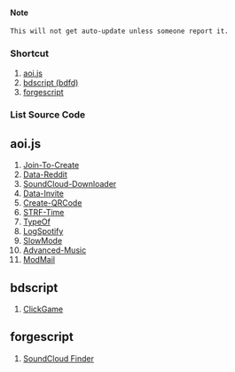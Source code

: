 #### Note
`This will not get auto-update unless someone report it.`

### Shortcut

1. [aoi.js](https://github.com/GreenVGJR/src-2langpr/tree/about#aoijs)
2. [bdscript \(bdfd\)](https://github.com/GreenVGJR/src-2langpr/tree/about#bdscript)
3. [forgescript](https://github.com/GreenVGJR/src-2langpr/tree/about#forgescript)

### List Source Code
## **aoi.js**
1. [Join-To-Create](https://github.com/GreenVGJR/src-2langpr/blob/aoijs/join-to-create.js)
2. [Data-Reddit](https://github.com/GreenVGJR/src-2langpr/blob/aoijs/datareddit.js)
3. [SoundCloud-Downloader](https://github.com/GreenVGJR/src-2langpr/blob/aoijs/soundcloud-downloader.js)
4. [Data-Invite](https://github.com/GreenVGJR/src-2langpr/blob/aoijs/datainvite.js)
5. [Create-QRCode](https://github.com/GreenVGJR/src-2langpr/blob/aoijs/create-qrcode.js)
6. [STRF-Time](https://github.com/GreenVGJR/src-2langpr/blob/aoijs/strftime.js)
7. [TypeOf](https://github.com/GreenVGJR/src-2langpr/blob/aoijs/typeof.js)
8. [LogSpotify](https://github.com/GreenVGJR/src-2langpr/blob/aoijs/logspotify.js)
9. [SlowMode](https://github.com/GreenVGJR/src-2langpr/blob/aoijs/slowmode.js)
10. [Advanced-Music](https://github.com/GreenVGJR/amc-aoijs)
11. [ModMail](https://github.com/GreenVGJR/modmail-aoijs)

## **bdscript**
1. [ClickGame](https://github.com/GreenVGJR/src-2langpr/blob/bdscript/bdfd/clickgame.txt)

## **forgescript**
1. [SoundCloud Finder]()
